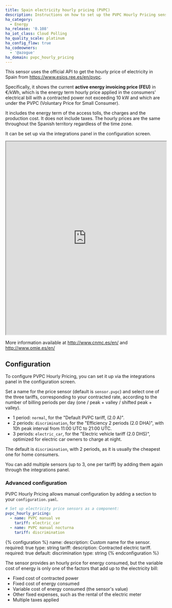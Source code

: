```yaml
---
title: Spain electricity hourly pricing (PVPC)
description: Instructions on how to set up the PVPC Hourly Pricing sensor in Home Assistant.
ha_category:
  - Energy
ha_release: '0.108'
ha_iot_class: Cloud Polling
ha_quality_scale: platinum
ha_config_flow: true
ha_codeowners:
  - '@azogue'
ha_domain: pvpc_hourly_pricing
---
```


This sensor uses the official API to get the hourly price of electricity in Spain from https://www.esios.ree.es/en/pvpc.

Specifically, it shows the current __active energy invoicing price (FEU)__ in €/kWh, 
which is the energy term hourly price applied in the consumers' electrical bill 
with a contracted power not exceeding 10 kW and which are under the PVPC 
(Voluntary Price for Small Consumer).

It includes the energy term of the access tolls, the charges and the production cost. It does not include taxes.
The hourly prices are the same throughout the Spanish territory regardless of the time zone.

It can be set up via the integrations panel in the configuration screen.

<iframe src="https://www.esios.ree.es/en/embed/active-energy-invoicing-price-pvpc" width="100%" height="608"></iframe>

More information available at http://www.cnmc.es/en/ and http://www.omie.es/en/

## Configuration

To configure PVPC Hourly Pricing, you can set it up via the integrations panel in the configuration screen.

Set a name for the price sensor (default is `sensor.pvpc`) and select one of the three tariffs, 
corresponding to your contracted rate, according to the number of billing periods per day 
(one / peak + valley / shifted peak + valley).

- 1 period: `normal`, for the "Default PVPC tariff, (2.0 A)".
- 2 periods: `discrimination`, for the "Efficiency 2 periods (2.0 DHA)", with 10h peak interval from 11:00 UTC to 21:00 UTC.
- 3 periods: `electric_car`, for the "Electric vehicle tariff (2.0 DHS)", optimized for electric car owners to charge at night.

The default is `discrimination`, with 2 periods, as it is usually the cheapest one for home consumers. 

You can add multiple sensors (up to 3, one per tariff) by adding them again through the integrations panel.

### Advanced configuration

PVPC Hourly Pricing allows manual configuration by adding a section to your `configuration.yaml`. 

```yaml
# Set up electricity price sensors as a component:
pvpc_hourly_pricing:
  - name: PVPC manual ve
    tariff: electric_car
  - name: PVPC manual nocturna
    tariff: discrimination
```

{% configuration %}
name:
  description: Custom name for the sensor.
  required: true
  type: string
tariff:
  description: Contracted electric tariff.
  required: true
  default: discrimination
  type: string
{% endconfiguration %}


<div class='note'>

The sensor provides an hourly price for energy consumed, but the variable cost of energy is only one of the factors that add up to the electricity bill:
* Fixed cost of contracted power
* Fixed cost of energy consumed
* Variable cost of energy consumed (the sensor's value)
* Other fixed expenses, such as the rental of the electric meter
* Multiple taxes applied

</div>
